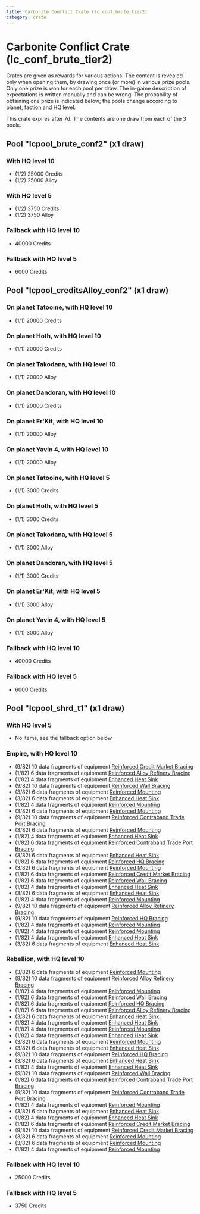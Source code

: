 ```yaml
---
title: Carbonite Conflict Crate (lc_conf_brute_tier2)
category: crate
---
```


# Carbonite Conflict Crate (lc_conf_brute_tier2)

Crates are given as rewards for various actions. The content is revealed only when opening them, by drawing once (or more) in various prize pools. Only one prize is won for each pool per draw. The in-game description of expectations is written manually and can be wrong. The probability of obtaining one prize is indicated below; the pools change according to planet, faction and HQ level.

This crate expires after 7d. The contents are one draw from each of the 3 pools.

## Pool "lcpool_brute_conf2" (x1 draw)

### With HQ level 10

  * (1/2) 25000 Credits
  * (1/2) 25000 Alloy

### With HQ level 5

  * (1/2) 3750 Credits
  * (1/2) 3750 Alloy

### Fallback with HQ level 10

  * 40000 Credits

### Fallback with HQ level 5

  * 6000 Credits

## Pool "lcpool_creditsAlloy_conf2" (x1 draw)

### On planet Tatooine, with HQ level 10

  * (1/1) 20000 Credits

### On planet Hoth, with HQ level 10

  * (1/1) 20000 Credits

### On planet Takodana, with HQ level 10

  * (1/1) 20000 Alloy

### On planet Dandoran, with HQ level 10

  * (1/1) 20000 Credits

### On planet Er'Kit, with HQ level 10

  * (1/1) 20000 Alloy

### On planet Yavin 4, with HQ level 10

  * (1/1) 20000 Alloy

### On planet Tatooine, with HQ level 5

  * (1/1) 3000 Credits

### On planet Hoth, with HQ level 5

  * (1/1) 3000 Credits

### On planet Takodana, with HQ level 5

  * (1/1) 3000 Alloy

### On planet Dandoran, with HQ level 5

  * (1/1) 3000 Credits

### On planet Er'Kit, with HQ level 5

  * (1/1) 3000 Alloy

### On planet Yavin 4, with HQ level 5

  * (1/1) 3000 Alloy

### Fallback with HQ level 10

  * 40000 Credits

### Fallback with HQ level 5

  * 6000 Credits

## Pool "lcpool_shrd_t1" (x1 draw)

### With HQ level 5

  * No items, see the fallback option below

### Empire, with HQ level 10

  * (9/82) 10 data fragments of equipment [Reinforced Credit Market Bracing](eqpEmpireCreditGeneratorHealth)
  * (1/82) 6 data fragments of equipment [Reinforced Alloy Refinery Bracing](eqpEmpireMaterialsGeneratorHealth)
  * (1/82) 4 data fragments of equipment [Enhanced Heat Sink](eqpEmpireRapidFireTurretDamage)
  * (9/82) 10 data fragments of equipment [Reinforced Wall Bracing](eqpEmpireWallHealth)
  * (3/82) 6 data fragments of equipment [Reinforced Mounting](eqpEmpireRocketTurretHealth)
  * (3/82) 6 data fragments of equipment [Enhanced Heat Sink](eqpEmpireMortarTurretDamage)
  * (1/82) 4 data fragments of equipment [Reinforced Mounting](eqpEmpireMortarTurretHealth)
  * (3/82) 6 data fragments of equipment [Reinforced Mounting](eqpEmpireMortarTurretHealth)
  * (9/82) 10 data fragments of equipment [Reinforced Contraband Trade Port Bracing](eqpEmpireContrabandGeneratorHealth)
  * (3/82) 6 data fragments of equipment [Reinforced Mounting](eqpEmpireRapidFireTurretHealth)
  * (1/82) 4 data fragments of equipment [Enhanced Heat Sink](eqpEmpireRocketTurretDamage)
  * (1/82) 6 data fragments of equipment [Reinforced Contraband Trade Port Bracing](eqpEmpireContrabandGeneratorHealth)
  * (3/82) 6 data fragments of equipment [Enhanced Heat Sink](eqpEmpireBurstTurretDamage)
  * (1/82) 6 data fragments of equipment [Reinforced HQ Bracing](eqpEmpireHQHealth)
  * (3/82) 6 data fragments of equipment [Reinforced Mounting](eqpEmpireBurstTurretHealth)
  * (1/82) 6 data fragments of equipment [Reinforced Credit Market Bracing](eqpEmpireCreditGeneratorHealth)
  * (1/82) 6 data fragments of equipment [Reinforced Wall Bracing](eqpEmpireWallHealth)
  * (1/82) 4 data fragments of equipment [Enhanced Heat Sink](eqpEmpireMortarTurretDamage)
  * (3/82) 6 data fragments of equipment [Enhanced Heat Sink](eqpEmpireRocketTurretDamage)
  * (1/82) 4 data fragments of equipment [Reinforced Mounting](eqpEmpireBurstTurretHealth)
  * (9/82) 10 data fragments of equipment [Reinforced Alloy Refinery Bracing](eqpEmpireMaterialsGeneratorHealth)
  * (9/82) 10 data fragments of equipment [Reinforced HQ Bracing](eqpEmpireHQHealth)
  * (1/82) 4 data fragments of equipment [Reinforced Mounting](eqpEmpireRapidFireTurretHealth)
  * (1/82) 4 data fragments of equipment [Reinforced Mounting](eqpEmpireRocketTurretHealth)
  * (1/82) 4 data fragments of equipment [Enhanced Heat Sink](eqpEmpireBurstTurretDamage)
  * (3/82) 6 data fragments of equipment [Enhanced Heat Sink](eqpEmpireRapidFireTurretDamage)

### Rebellion, with HQ level 10

  * (3/82) 6 data fragments of equipment [Reinforced Mounting](eqpRebelRapidFireTurretHealth)
  * (9/82) 10 data fragments of equipment [Reinforced Alloy Refinery Bracing](eqpRebelMaterialsGeneratorHealth)
  * (1/82) 4 data fragments of equipment [Reinforced Mounting](eqpRebelRapidFireTurretHealth)
  * (1/82) 6 data fragments of equipment [Reinforced Wall Bracing](eqpRebelWallHealth)
  * (1/82) 6 data fragments of equipment [Reinforced HQ Bracing](eqpRebelHQHealth)
  * (1/82) 6 data fragments of equipment [Reinforced Alloy Refinery Bracing](eqpRebelMaterialsGeneratorHealth)
  * (3/82) 6 data fragments of equipment [Enhanced Heat Sink](eqpRebelMortarTurretDamage)
  * (1/82) 4 data fragments of equipment [Enhanced Heat Sink](eqpRebelMortarTurretDamage)
  * (1/82) 4 data fragments of equipment [Reinforced Mounting](eqpRebelRocketTurretHealth)
  * (1/82) 4 data fragments of equipment [Enhanced Heat Sink](eqpRebelRapidFireTurretDamage)
  * (3/82) 6 data fragments of equipment [Reinforced Mounting](eqpRebelMortarTurretHealth)
  * (3/82) 6 data fragments of equipment [Enhanced Heat Sink](eqpRebelBurstTurretDamage)
  * (9/82) 10 data fragments of equipment [Reinforced HQ Bracing](eqpRebelHQHealth)
  * (3/82) 6 data fragments of equipment [Enhanced Heat Sink](eqpRebelRocketTurretDamage)
  * (1/82) 4 data fragments of equipment [Enhanced Heat Sink](eqpRebelRocketTurretDamage)
  * (9/82) 10 data fragments of equipment [Reinforced Wall Bracing](eqpRebelWallHealth)
  * (1/82) 6 data fragments of equipment [Reinforced Contraband Trade Port Bracing](eqpRebelContrabandGeneratorHealth)
  * (9/82) 10 data fragments of equipment [Reinforced Contraband Trade Port Bracing](eqpRebelContrabandGeneratorHealth)
  * (1/82) 4 data fragments of equipment [Reinforced Mounting](eqpRebelMortarTurretHealth)
  * (3/82) 6 data fragments of equipment [Enhanced Heat Sink](eqpRebelRapidFireTurretDamage)
  * (1/82) 4 data fragments of equipment [Enhanced Heat Sink](eqpRebelBurstTurretDamage)
  * (1/82) 6 data fragments of equipment [Reinforced Credit Market Bracing](eqpRebelCreditGeneratorHealth)
  * (9/82) 10 data fragments of equipment [Reinforced Credit Market Bracing](eqpRebelCreditGeneratorHealth)
  * (3/82) 6 data fragments of equipment [Reinforced Mounting](eqpRebelRocketTurretHealth)
  * (3/82) 6 data fragments of equipment [Reinforced Mounting](eqpRebelBurstTurretHealth)
  * (1/82) 4 data fragments of equipment [Reinforced Mounting](eqpRebelBurstTurretHealth)

### Fallback with HQ level 10

  * 25000 Credits

### Fallback with HQ level 5

  * 3750 Credits